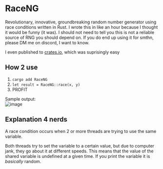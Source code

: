 # RaceNG
Revolutionary, innovative, groundbreaking random number generator using race conditions written in Rust. I wrote this in like an hour because I thought it would be funny (it was). I should not need to tell you this is not a reliable source of RNG you should depend on. If you do end up using it for smthn, please DM me on discord, I want to know. 

I even published to [crates.io](https://crates.io/crates/RaceNG), which was suprisingly easy

How 2 use
-------------
1. `cargo add RaceNG`
2. `let result = RaceNG::race(x, y)`
3. PROFIT

Sample output: \
![image](https://user-images.githubusercontent.com/96934612/230705035-2f49ddad-32e8-4682-bbf1-8fdc86915cb5.png)

Explanation 4 nerds
-------------
A race condition occurs when 2 or more threads are trying to use the same variable.

Both threads try to set the variable to a certain value, but due to computer jank, they go about it at different speeds. This means that the value of the shared variable is undefined at a given time. If you print the variable it is *basically* random. 
